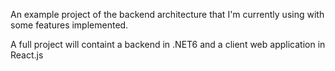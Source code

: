 An example project of the backend architecture that I'm currently using with some features implemented.

A full project will containt a backend in .NET6 and a client web application in React.js
